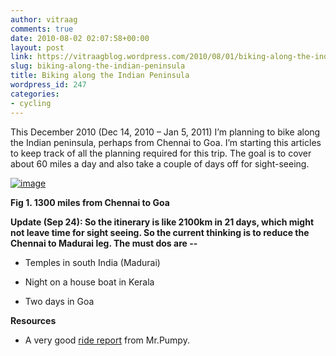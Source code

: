 ```yaml
---
author: vitraag
comments: true
date: 2010-08-02 02:07:58+00:00
layout: post
link: https://vitraagblog.wordpress.com/2010/08/01/biking-along-the-indian-peninsula/
slug: biking-along-the-indian-peninsula
title: Biking along the Indian Peninsula
wordpress_id: 247
categories:
- cycling
---
```


This December 2010 (Dec 14, 2010 – Jan 5, 2011) I’m planning to bike along the Indian peninsula, perhaps from Chennai to Goa. I’m starting this articles to keep track of all the planning required for this trip. The goal is to cover about 60 miles a day and also take a couple of days off for sight-seeing.

[![image]({{site.images}}/2010/08/image.png)](http://www.bing.com/maps/#JmNwPTExLjAzMjI1NzIxOTk4MTk4Nn43OC42NjE4MTQzMzIwMDgzNiZsdmw9NyZzdHk9ciZydHA9cG9zLjEzLjA3OTgzMzgzNTM2MzM4OF84MC4yNzAwODA5Mzg5MzUyOF9DaGVubmFpJTJDJTIwSW5kaWFfX19lX352LjEwLjM2ODM1MDUwODY5MjIzMV83OS44NjQ4MTcyNjE2OTU4Nl9TSC0yM352LjguNjk5ODg4MTU3NjAyNzU3Xzc4LjIxNjg2ODA0Mjk0NTg2X1NSLTQ1Qn52LjguMDU4NjE3NjQ3NDA2NDA4Xzc3LjM5Mjg5MzQzMzU3MDg2X1NSLTQ3fnBvcy4xNS4zNTUzOTA0NTkyOTkwODhfNzMuOTkwODA2MzQxMTcxMjZfR29hX19fZV8mbW9kZT1EJnJ0b3A9MH4wfjB+)

**Fig 1. 1300 miles from Chennai to Goa**

**Update (Sep 24): So the itinerary is like 2100km in 21 days, which might not leave time for sight seeing. So the current thinking is to reduce the Chennai to Madurai leg. The must dos are --**




    
  * Temples in south India (Madurai)

    
  * Night on a house boat in Kerala

    
  * Two days in Goa



**Resources**




    
  * A very good [ride report](http://www.mrpumpy.net/rides/9-india-south/BSA-India-1.html) from Mr.Pumpy.


